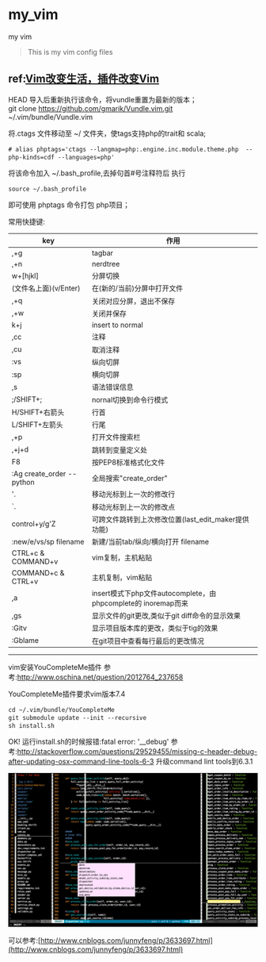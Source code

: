 # my_vim
my vim
> This is my vim config files

ref:[Vim改变生活，插件改变Vim](http://fancyseeker.com/?p=592)
------
HEAD
导入后重新执行该命令，将vundle重置为最新的版本；  
git clone https://github.com/gmarik/Vundle.vim.git ~/.vim/bundle/Vundle.vim

  
将.ctags 文件移动至 ~/ 文件夹，使tags支持php的trait和 scala;
```
# alias phptags='ctags --langmap=php:.engine.inc.module.theme.php  --php-kinds=cdf --languages=php'
```

将该命令加入 ~/.bash_profile,去掉句首#号注释符后 执行
```
source ~/.bash_profile
```
即可使用 phptags 命令打包 php项目；


常用快捷键:

key|作用
----|-----
,+g						    |tagbar
,+n						    |nerdtree
w+[hjkl]				    |分屏切换
(文件名上面)(v/Enter)		|在(新的/当前)分屏中打开文件
,+q					    	|关闭对应分屏，退出不保存
,+w						    |关闭并保存
k+j						    |insert to normal
,cc						    |注释
,cu						    |取消注释
:vs						    |纵向切屏
:sp						    |横向切屏
,s						    |语法错误信息
;/SHIFT+;				    |nornal切换到命令行模式
H/SHIFT+右箭头 			    |行首
L/SHIFT+左箭头			    |行尾	
,+p                         |打开文件搜索栏
,+j+d                       |跳转到变量定义处
F8                          |按PEP8标准格式化文件
:Ag create_order --python   |全局搜索"create_order"
'.                          |移动光标到上一次的修改行
`.                          |移动光标到上一次的修改点
control+y/g'Z               |可跨文件跳转到上次修改位置(last_edit_maker提供功能)
:new/e/vs/sp filename       |新建/当前tab/纵向/横向打开 filename
CTRL+c & COMMAND+v          |vim复制，主机粘贴
COMMAND+c & CTRL+v          |主机复制，vim粘贴
,a                          |insert模式下php文件autocomplete，由phpcomplete的<C-x><C-o> inoremap而来
,gs                         |显示文件的git更改,类似于git diff命令的显示效果
:Gitv                       |显示项目版本库的更改，类似于tig的效果
:Gblame                     |在git项目中查看每行最后的更改情况

----

vim安装YouCompleteMe插件
参考:http://www.oschina.net/question/2012764_237658

YouCompleteMe插件要求vim版本7.4

```
cd ~/.vim/bundle/YouCompleteMe
git submodule update --init --recursive
sh install.sh
```
OK!
运行install.sh的时候报错:fatal error: '__debug'
参考:http://stackoverflow.com/questions/29529455/missing-c-header-debug-after-updating-osx-command-line-tools-6-3
升级command lint tools到6.3.1

![screen](screen.png)

可以参考:[http://www.cnblogs.com/junnyfeng/p/3633697.html](http://www.cnblogs.com/junnyfeng/p/3633697.html)
